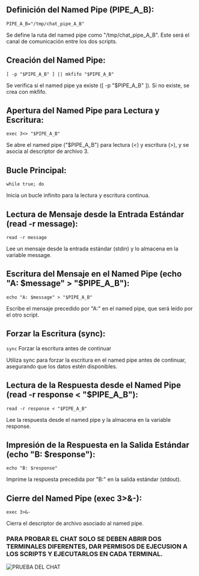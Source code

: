 ## Definición del Named Pipe (PIPE_A_B):

```PIPE_A_B="/tmp/chat_pipe_A_B"```

Se define la ruta del named pipe como "/tmp/chat_pipe_A_B". Este será el canal de comunicación entre los dos scripts.

## Creación del Named Pipe:


```[ -p "$PIPE_A_B" ] || mkfifo "$PIPE_A_B"```

Se verifica si el named pipe ya existe ([ -p "$PIPE_A_B" ]). Si no existe, se crea con mkfifo.

## Apertura del Named Pipe para Lectura y Escritura:

```exec 3<> "$PIPE_A_B"```

Se abre el named pipe ("$PIPE_A_B") para lectura (<) y escritura (>), y se asocia al descriptor de archivo 3.

## Bucle Principal:

```while true; do```

Inicia un bucle infinito para la lectura y escritura continua.

## Lectura de Mensaje desde la Entrada Estándar (read -r message):

```read -r message```

Lee un mensaje desde la entrada estándar (stdin) y lo almacena en la variable message.

## Escritura del Mensaje en el Named Pipe (echo "A: $message" > "$PIPE_A_B"):

```echo "A: $message" > "$PIPE_A_B"```

Escribe el mensaje precedido por "A:" en el named pipe, que será leído por el otro script.

## Forzar la Escritura (sync):

```sync```
Forzar la escritura antes de continuar

Utiliza sync para forzar la escritura en el named pipe antes de continuar, asegurando que los datos estén disponibles.

## Lectura de la Respuesta desde el Named Pipe (read -r response < "$PIPE_A_B"):

```read -r response < "$PIPE_A_B"```

Lee la respuesta desde el named pipe y la almacena en la variable response.

## Impresión de la Respuesta en la Salida Estándar (echo "B: $response"):

```echo "B: $response"```

Imprime la respuesta precedida por "B:" en la salida estándar (stdout).

## Cierre del Named Pipe (exec 3>&-):

```exec 3>&-```

Cierra el descriptor de archivo asociado al named pipe.

### PARA PROBAR EL CHAT SOLO SE DEBEN ABRIR DOS TERMINALES DIFERENTES, DAR PERMISOS DE EJECUSION A LOS SCRIPTS Y EJECUTARLOS EN CADA TERMINAL.

![PRUEBA DEL CHAT](NAMED_PIPES.png)